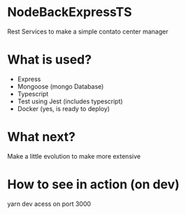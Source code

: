 # NodeBackExpressTS
Rest Services to make a simple contato center manager

# What is used?
- Express
- Mongoose (mongo Database)
- Typescript
- Test using Jest (includes typescript)
- Docker (yes, is ready to deploy)

# What next?
Make a little evolution to make more extensive

# How to see in action (on dev)
yarn dev
acess on port 3000